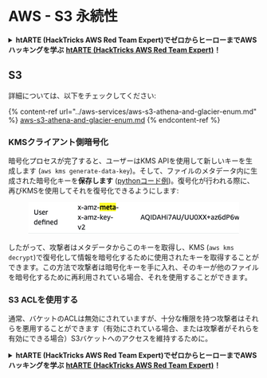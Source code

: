 # AWS - S3 永続性

<details>

<summary><strong>htARTE (HackTricks AWS Red Team Expert)でゼロからヒーローまでAWSハッキングを学ぶ</strong> <a href="https://training.hacktricks.xyz/courses/arte"><strong>htARTE (HackTricks AWS Red Team Expert)</strong></a><strong>！</strong></summary>

HackTricksをサポートする他の方法:

* **HackTricksにあなたの会社を広告したい**、または**HackTricksをPDFでダウンロードしたい**場合は、[**サブスクリプションプラン**](https://github.com/sponsors/carlospolop)をチェックしてください！
* [**公式PEASS & HackTricksグッズ**](https://peass.creator-spring.com)を入手する
* [**The PEASS Family**](https://opensea.io/collection/the-peass-family)を発見する、私たちの独占的な[**NFTs**](https://opensea.io/collection/the-peass-family)のコレクション
* 💬 [**Discordグループ**](https://discord.gg/hRep4RUj7f)に**参加する**か、[**telegramグループ**](https://t.me/peass)に参加するか、**Twitter** 🐦 [**@carlospolopm**](https://twitter.com/carlospolopm)を**フォローする**。
* **HackTricks**のGitHubリポジトリにPRを提出して、あなたのハッキングのコツを共有する。

</details>

## S3

詳細については、以下をチェックしてください:

{% content-ref url="../aws-services/aws-s3-athena-and-glacier-enum.md" %}
[aws-s3-athena-and-glacier-enum.md](../aws-services/aws-s3-athena-and-glacier-enum.md)
{% endcontent-ref %}

### KMSクライアント側暗号化

暗号化プロセスが完了すると、ユーザーはKMS APIを使用して新しいキーを生成します (`aws kms generate-data-key`)。そして、ファイルのメタデータ内に生成された暗号化キーを**保存します** ([pythonコード例](https://aioboto3.readthedocs.io/en/latest/cse.html#how-it-works-kms-managed-keys))。復号化が行われる際に、再びKMSを使用してそれを復号化できるようにします:

<figure><img src="../../../.gitbook/assets/image (1) (1) (1) (3) (1).png" alt=""><figcaption></figcaption></figure>

したがって、攻撃者はメタデータからこのキーを取得し、KMS (`aws kms decrypt`)で復号化して情報を暗号化するために使用されたキーを取得することができます。この方法で攻撃者は暗号化キーを手に入れ、そのキーが他のファイルを暗号化するために再利用されている場合、それを使用することができます。

### S3 ACLを使用する

通常、バケットのACLは無効にされていますが、十分な権限を持つ攻撃者はそれらを悪用することができます（有効にされている場合、または攻撃者がそれらを有効にできる場合）S3バケットへのアクセスを維持するために。

<details>

<summary><strong>htARTE (HackTricks AWS Red Team Expert)でゼロからヒーローまでAWSハッキングを学ぶ</strong> <a href="https://training.hacktricks.xyz/courses/arte"><strong>htARTE (HackTricks AWS Red Team Expert)</strong></a><strong>！</strong></summary>

HackTricksをサポートする他の方法:

* **HackTricksにあなたの会社を広告したい**、または**HackTricksをPDFでダウンロードしたい**場合は、[**サブスクリプションプラン**](https://github.com/sponsors/carlospolop)をチェックしてください！
* [**公式PEASS & HackTricksグッズ**](https://peass.creator-spring.com)を入手する
* [**The PEASS Family**](https://opensea.io/collection/the-peass-family)を発見する、私たちの独占的な[**NFTs**](https://opensea.io/collection/the-peass-family)のコレクション
* 💬 [**Discordグループ**](https://discord.gg/hRep4RUj7f)に**参加する**か、[**telegramグループ**](https://t.me/peass)に参加するか、**Twitter** 🐦 [**@carlospolopm**](https://twitter.com/carlospolopm)を**フォローする**。
* **HackTricks**のGitHubリポジトリにPRを提出して、あなたのハッキングのコツを共有する。

</details>

